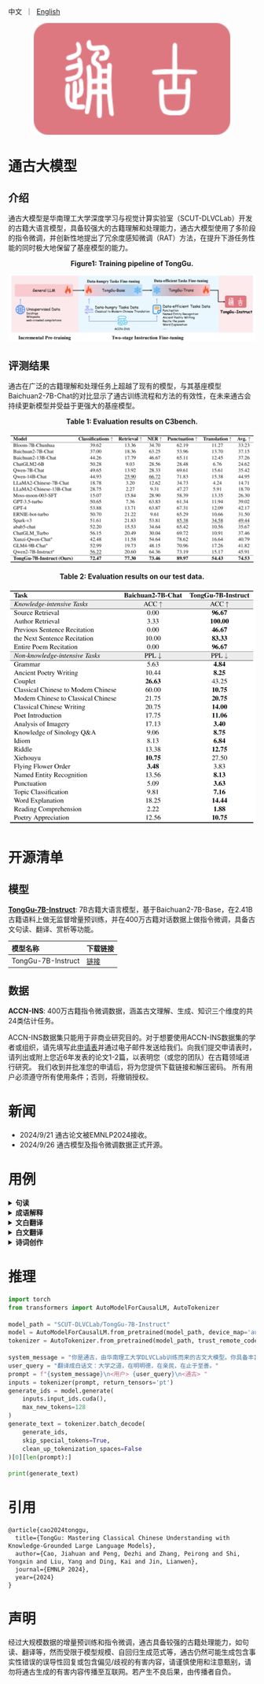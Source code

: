 <p align="left">
    中文&nbsp ｜ &nbsp<a href="./README_en.md">English</a>
</p>
<div align="center">
  <img src="./images/通古logo.png" width="400"/>
</div>


# 通古大模型

## 介绍

通古大模型是华南理工大学深度学习与视觉计算实验室（SCUT-DLVCLab）开发的古籍大语言模型，具备较强大的古籍理解和处理能力，通古大模型使用了多阶段的指令微调，并创新性地提出了冗余度感知微调（RAT）方法，在提升下游任务性能的同时极大地保留了基座模型的能力。

<p align="center">
    <strong>Figure1: Training pipeline of TongGu.</strong>
<p>

<div align="center">
  <img src="./images/model_training.png">
</div>


## 评测结果

通古在广泛的古籍理解和处理任务上超越了现有的模型，与其基座模型Baichuan2-7B-Chat的对比显示了通古训练流程和方法的有效性，在未来通古会持续更新模型并受益于更强大的基座模型。

<p align="center">
    <strong>Table 1: Evaluation results on C3bench.</strong>
<p>
    
<div align="center">
  <img src="./images/evaluation_table.png">
</div>

<p align="center">
    <strong>Table 2: Evaluation results on our test data.</strong>
<p>
    
<div align="center">
  <img src="./images/evaluation_table2.png" width="600">
</div>


# 开源清单

## 模型

[**TongGu-7B-Instruct**](https://huggingface.co/SCUT-DLVCLab/TongGu-7B-Instruct): 7B古籍大语言模型，基于Baichuan2-7B-Base，在2.41B古籍语料上做无监督增量预训练，并在400万古籍对话数据上做指令微调，具备古文句读、翻译、赏析等功能。

| 模型名称                       | 下载链接                                                     |
| :----------------------------- | :----------------------------------------------------------- |
|TongGu-7B-Instruct    | [链接](https://huggingface.co/SCUT-DLVCLab/TongGu-7B-Instruct) |

## 数据

**ACCN-INS**: 400万古籍指令微调数据，涵盖古文理解、生成、知识三个维度的共24类估计任务。

ACCN-INS数据集只能用于非商业研究目的。对于想要使用ACCN-INS数据集的学者或组织，请先填写此[申请表](./application-form/Application-Form-for-Using-ACCN-INS.docx)并通过电子邮件发送给我们。向我们提交申请表时，请列出或附上您近6年发表的论文1-2篇，以表明您（或您的团队）在古籍领域进行研究。
我们收到并批准您的申请后，将为您提供下载链接和解压密码。
所有用户必须遵守所有使用条件；否则，将撤销授权。


# 新闻

- 2024/9/21 通古论文被EMNLP2024接收。
- 2024/9/26 通古模型及指令微调数据正式开源。


# 用例

<details><summary><b>句读</b></summary>
    
![image](https://github.com/SCUT-DLVCLab/Tonggu-LLM/blob/main/images/标点.png)

</details>

<details><summary><b>成语解释</b></summary>
    
![image](https://github.com/SCUT-DLVCLab/Tonggu-LLM/blob/main/images/成语解释.png)

</details>

<details><summary><b>文白翻译</b></summary>
    
![image](https://github.com/SCUT-DLVCLab/Tonggu-LLM/blob/main/images/文白翻译.png)

</details>

<details><summary><b>白文翻译</b></summary>
    
![image](https://github.com/SCUT-DLVCLab/Tonggu-LLM/blob/main/images/白文翻译.png)

</details>

<details><summary><b>诗词创作</b></summary>
    
![image](https://github.com/SCUT-DLVCLab/Tonggu-LLM/blob/main/images/词创作.png)

</details>


# 推理

```python
import torch
from transformers import AutoModelForCausalLM, AutoTokenizer

model_path = "SCUT-DLVCLab/TongGu-7B-Instruct"
model = AutoModelForCausalLM.from_pretrained(model_path, device_map='auto', torch_dtype=torch.bfloat16, trust_remote_code=True)
tokenizer = AutoTokenizer.from_pretrained(model_path, trust_remote_code=True)

system_message = "你是通古，由华南理工大学DLVCLab训练而来的古文大模型。你具备丰富的古文知识，为用户提供有用、准确的回答。"
user_query = "翻译成白话文：大学之道，在明明德，在亲民，在止于至善。"
prompt = f"{system_message}\n<用户> {user_query}\n<通古> "
inputs = tokenizer(prompt, return_tensors='pt')
generate_ids = model.generate(
    inputs.input_ids.cuda(), 
    max_new_tokens=128
)
generate_text = tokenizer.batch_decode(
    generate_ids, 
    skip_special_tokens=True,
    clean_up_tokenization_spaces=False
)[0][len(prompt):]

print(generate_text)
```


# 引用

```
@article{cao2024tonggu,
  title={TongGu: Mastering Classical Chinese Understanding with Knowledge-Grounded Large Language Models},
  author={Cao, Jiahuan and Peng, Dezhi and Zhang, Peirong and Shi, Yongxin and Liu, Yang and Ding, Kai and Jin, Lianwen},
  journal={EMNLP 2024},
  year={2024}
}
```

# 声明

经过大规模数据的增量预训练和指令微调，通古具备较强的古籍处理能力，如句读、翻译等，然而受限于模型规模、自回归生成范式等，通古仍然可能生成包含事实性错误的误导性回复或包含偏见/歧视的有害内容，请谨慎使用和注意甄别，请勿将通古生成的有害内容传播至互联网。若产生不良后果，由传播者自负。
